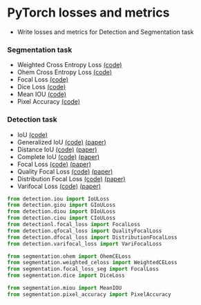 # PyTorch losses and metrics
- Write losses and metrics for Detection and Segmentation task

### Segmentation task  
- Weighted Cross Entropy Loss [(code)](https://github.com/Sangh0/pytorch-loss-metric/blob/main/segmentation/weighted_celoss.py)
- Ohem Cross Entropy Loss [(code)](https://github.com/Sangh0/pytorch-loss-metric/blob/main/segmentation/ohem.py)
- Focal Loss [(code)](https://github.com/Sangh0/pytorch-loss-metric/blob/main/segmentation/focal_loss_seg.py)
- Dice Loss [(code)](https://github.com/Sangh0/pytorch-loss-metric/blob/main/segmentation/dice.py)
- Mean IOU [(code)](https://github.com/Sangh0/pytorch-loss-metric/blob/main/segmentation/miou.py)
- Pixel Accuracy [(code)](https://github.com/Sangh0/pytorch-loss-metric/blob/main/segmentation/pixel_accuracy.py)

### Detection task
- IoU [(code)](https://github.com/Sangh0/pytorch-loss-metric/blob/main/detection/iou.py)
- Generalized IoU [(code)](https://github.com/Sangh0/pytorch-loss-metric/blob/main/detection/giou.py) [(paper)](https://arxiv.org/abs/1911.08287)
- Distance IoU [(code)](https://github.com/Sangh0/pytorch-loss-metric/blob/main/detection/diou.py) [(paper)](https://arxiv.org/abs/1911.08287)
- Complete IoU [(code)](https://github.com/Sangh0/pytorch-loss-metric/blob/main/detection/ciou.py) [(paper)](https://arxiv.org/abs/1911.08287)
- Focal Loss [(code)](https://github.com/Sangh0/pytorch-loss-metric/blob/main/detection/focal_loss.py) [(paper)](https://arxiv.org/abs/1708.02002)
- Quality Focal Loss [(code)](https://github.com/Sangh0/pytorch-loss-metric/blob/main/detection/qfocal.py) [(paper)](https://arxiv.org/abs/2006.04388)
- Distribution Focal Loss [(code)](https://github.com/Sangh0/pytorch-loss-metric/blob/main/detection/dfocal.py) [(paper)](https://arxiv.org/abs/2006.04388)
- Varifocal Loss [(code)](https://github.com/Sangh0/pytorch-loss-metric/blob/main/detection/varifocal_loss.py) [(paper)](https://arxiv.org/abs/2008.13367)


```python
from detection.iou import IoULoss
from detection.giou import GIoULoss
from detection.diou import DIoULoss
from detection.ciou import CIoULoss
from detectionl.focal_loss import FocalLoss
from detection.qfocal_loss import QualityFocalLoss
from detection.dfocal_loss import DistributionFocalLoss
from detection.varifocal_loss import VariFocalLoss

from segmentation.ohem import OhemCELoss
from segmentation.weighted_celoss import WeightedCELoss
from segmentation.focal_loss_seg import FocalLoss
from segmentation.dice import DiceLoss

from segmentation.miou import MeanIOU
from segmentation.pixel_accuracy import PixelAccuracy
```